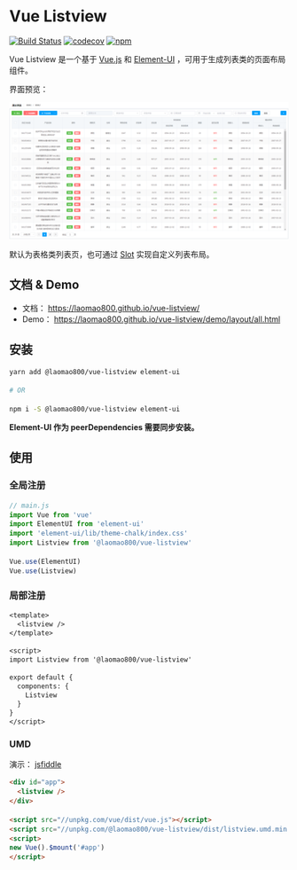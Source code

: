 # Vue Listview

[![Build Status](https://travis-ci.org/laomao800/vue-listview.svg?branch=master)](https://travis-ci.org/laomao800/vue-listview)
[![codecov](https://codecov.io/gh/laomao800/vue-listview/branch/master/graph/badge.svg)](https://codecov.io/gh/laomao800/vue-listview)
[![npm](https://img.shields.io/npm/v/@laomao800/vue-listview.svg)](https://www.npmjs.com/package/@laomao800/vue-listview)

Vue Listview 是一个基于 [Vue.js](https://cn.vuejs.org/) 和 [Element-UI](http://element.eleme.io/) ，可用于生成列表类的页面布局组件。

界面预览：

![预览](./docs/preview.png)

默认为表格类列表页，也可通过 [Slot](/dev/slots.md) 实现自定义列表布局。

## 文档 & Demo

- 文档： <https://laomao800.github.io/vue-listview/>
- Demo： <https://laomao800.github.io/vue-listview/demo/layout/all.html>

## 安装

```bash
yarn add @laomao800/vue-listview element-ui

# OR

npm i -S @laomao800/vue-listview element-ui
```

**Element-UI 作为 peerDependencies 需要同步安装。**

## 使用

### 全局注册

```js
// main.js
import Vue from 'vue'
import ElementUI from 'element-ui'
import 'element-ui/lib/theme-chalk/index.css'
import Listview from '@laomao800/vue-listview'

Vue.use(ElementUI)
Vue.use(Listview)
```

### 局部注册

```vue
<template>
  <listview />
</template>

<script>
import Listview from '@laomao800/vue-listview'

export default {
  components: {
    Listview
  }
}
</script>
```

### UMD

演示： [jsfiddle](https://jsfiddle.net/laomao800/92Lvg1rn/4/)

```html
<div id="app">
  <listview />
</div>

<script src="//unpkg.com/vue/dist/vue.js"></script>
<script src="//unpkg.com/@laomao800/vue-listview/dist/listview.umd.min.js"></script>
<script>
new Vue().$mount('#app')
</script>
```
